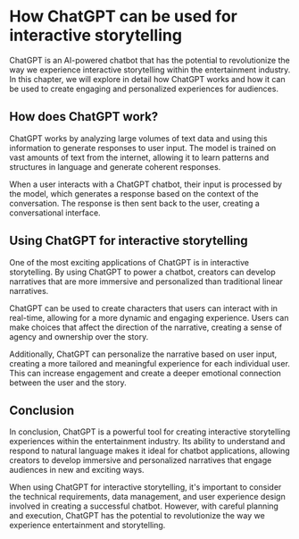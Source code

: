 How ChatGPT can be used for interactive storytelling
======================================================================================

ChatGPT is an AI-powered chatbot that has the potential to revolutionize the way we experience interactive storytelling within the entertainment industry. In this chapter, we will explore in detail how ChatGPT works and how it can be used to create engaging and personalized experiences for audiences.

How does ChatGPT work?
----------------------

ChatGPT works by analyzing large volumes of text data and using this information to generate responses to user input. The model is trained on vast amounts of text from the internet, allowing it to learn patterns and structures in language and generate coherent responses.

When a user interacts with a ChatGPT chatbot, their input is processed by the model, which generates a response based on the context of the conversation. The response is then sent back to the user, creating a conversational interface.

Using ChatGPT for interactive storytelling
------------------------------------------

One of the most exciting applications of ChatGPT is in interactive storytelling. By using ChatGPT to power a chatbot, creators can develop narratives that are more immersive and personalized than traditional linear narratives.

ChatGPT can be used to create characters that users can interact with in real-time, allowing for a more dynamic and engaging experience. Users can make choices that affect the direction of the narrative, creating a sense of agency and ownership over the story.

Additionally, ChatGPT can personalize the narrative based on user input, creating a more tailored and meaningful experience for each individual user. This can increase engagement and create a deeper emotional connection between the user and the story.

Conclusion
----------

In conclusion, ChatGPT is a powerful tool for creating interactive storytelling experiences within the entertainment industry. Its ability to understand and respond to natural language makes it ideal for chatbot applications, allowing creators to develop immersive and personalized narratives that engage audiences in new and exciting ways.

When using ChatGPT for interactive storytelling, it's important to consider the technical requirements, data management, and user experience design involved in creating a successful chatbot. However, with careful planning and execution, ChatGPT has the potential to revolutionize the way we experience entertainment and storytelling.

